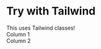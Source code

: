  # Try with Tailwind

<div className="bg-blue-500 text-white p-4 rounded-lg shadow-md">
This uses Tailwind classes!
</div>

<!-- In HTML code blocks, when rendered via "Render HTML" button -->
<div class="grid grid-cols-2 gap-4">
<div class="bg-gray-100 p-4">Column 1</div>
<div class="bg-gray-200 p-4">Column 2</div>
</div>